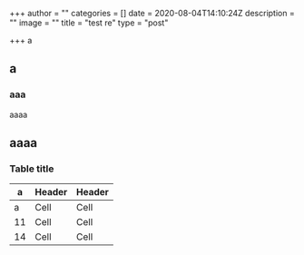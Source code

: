 +++
author = ""
categories = []
date = 2020-08-04T14:10:24Z
description = ""
image = ""
title = "test re"
type = "post"

+++
a

## a

### aaa

aaaa

## aaaa

### Table title

| a | Header | Header |
| --- | --- | --- |
| a | Cell | Cell |
| 11 | Cell | Cell |
| 14 | Cell | Cell |